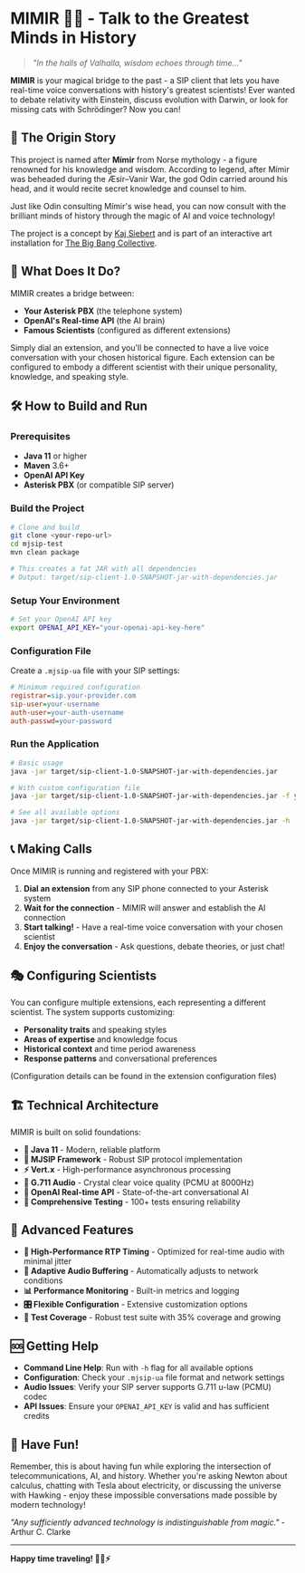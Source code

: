 # MIMIR 🧙‍♂️ - Talk to the Greatest Minds in History

> *"In the halls of Valhalla, wisdom echoes through time..."*

**MIMIR** is your magical bridge to the past - a SIP client that lets you have real-time voice conversations with history's greatest scientists! Ever wanted to debate relativity with Einstein, discuss evolution with Darwin, or look for missing cats with Schrödinger? Now you can!

## 🧬 The Origin Story

This project is named after **Mímir** from Norse mythology - a figure renowned for his knowledge and wisdom. According to legend, after Mímir was beheaded during the Æsir–Vanir War, the god Odin carried around his head, and it would recite secret knowledge and counsel to him.

Just like Odin consulting Mímir's wise head, you can now consult with the brilliant minds of history through the magic of AI and voice technology!

The project is a concept by [Kaj Siebert](https://k-s.com/) and is part of an interactive art installation for [The Big Bang Collective](https://thebigbangcollective.com/).

## 🔬 What Does It Do?

MIMIR creates a bridge between:

- **Your Asterisk PBX** (the telephone system)
- **OpenAI's Real-time API** (the AI brain)
- **Famous Scientists** (configured as different extensions)

Simply dial an extension, and you'll be connected to have a live voice conversation with your chosen historical figure. Each extension can be configured to embody a different scientist with their unique personality, knowledge, and speaking style.

## 🛠️ How to Build and Run

### Prerequisites

- **Java 11** or higher
- **Maven** 3.6+
- **OpenAI API Key**
- **Asterisk PBX** (or compatible SIP server)

### Build the Project

```bash
# Clone and build
git clone <your-repo-url>
cd mjsip-test
mvn clean package

# This creates a fat JAR with all dependencies
# Output: target/sip-client-1.0-SNAPSHOT-jar-with-dependencies.jar
```

### Setup Your Environment

```bash
# Set your OpenAI API key
export OPENAI_API_KEY="your-openai-api-key-here"
```

### Configuration File

Create a `.mjsip-ua` file with your SIP settings:

```ini
# Minimum required configuration
registrar=sip.your-provider.com
sip-user=your-username
auth-user=your-auth-username  
auth-passwd=your-password
```

### Run the Application

```bash
# Basic usage
java -jar target/sip-client-1.0-SNAPSHOT-jar-with-dependencies.jar

# With custom configuration file
java -jar target/sip-client-1.0-SNAPSHOT-jar-with-dependencies.jar -f your-config.mjsip-ua

# See all available options
java -jar target/sip-client-1.0-SNAPSHOT-jar-with-dependencies.jar -h
```

## 📞 Making Calls

Once MIMIR is running and registered with your PBX:

1. **Dial an extension** from any SIP phone connected to your Asterisk system
2. **Wait for the connection** - MIMIR will answer and establish the AI connection
3. **Start talking!** - Have a real-time voice conversation with your chosen scientist
4. **Enjoy the conversation** - Ask questions, debate theories, or just chat!

## 🎭 Configuring Scientists

You can configure multiple extensions, each representing a different scientist. The system supports customizing:

- **Personality traits** and speaking styles
- **Areas of expertise** and knowledge focus
- **Historical context** and time period awareness
- **Response patterns** and conversational preferences

(Configuration details can be found in the extension configuration files)

## 🏗️ Technical Architecture

MIMIR is built on solid foundations:

- **🍃 Java 11** - Modern, reliable platform
- **📡 MJSIP Framework** - Robust SIP protocol implementation  
- **⚡ Vert.x** - High-performance asynchronous processing
- **🎵 G.711 Audio** - Crystal clear voice quality (PCMU at 8000Hz)
- **🤖 OpenAI Real-time API** - State-of-the-art conversational AI
- **🧪 Comprehensive Testing** - 100+ tests ensuring reliability

## 🚀 Advanced Features

- **🎯 High-Performance RTP Timing** - Optimized for real-time audio with minimal jitter
- **🔄 Adaptive Audio Buffering** - Automatically adjusts to network conditions  
- **📊 Performance Monitoring** - Built-in metrics and logging
- **🎛️ Flexible Configuration** - Extensive customization options
- **🧪 Test Coverage** - Robust test suite with 35% coverage and growing

## 🆘 Getting Help

- **Command Line Help**: Run with `-h` flag for all available options
- **Configuration**: Check your `.mjsip-ua` file format and network settings
- **Audio Issues**: Verify your SIP server supports G.711 u-law (PCMU) codec
- **API Issues**: Ensure your `OPENAI_API_KEY` is valid and has sufficient credits

## 🎉 Have Fun!

Remember, this is about having fun while exploring the intersection of telecommunications, AI, and history. Whether you're asking Newton about calculus, chatting with Tesla about electricity, or discussing the universe with Hawking - enjoy these impossible conversations made possible by modern technology!

*"Any sufficiently advanced technology is indistinguishable from magic."* - Arthur C. Clarke

---

**Happy time traveling! 🚀🔬⚡** 
